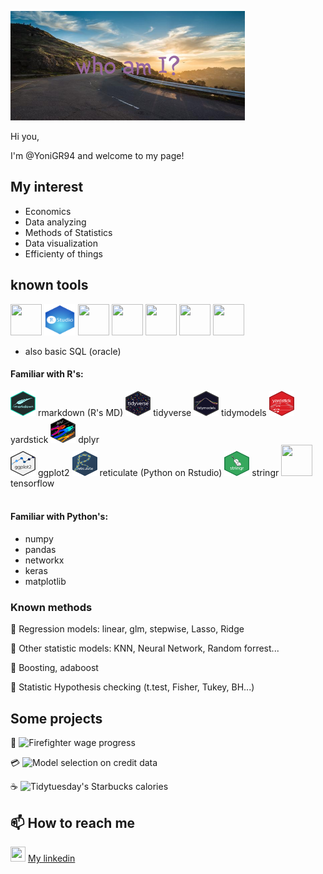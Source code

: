 <img src="https://github.com/YoniGR94/YoniGR94/blob/main/who_am_I%20.png" width="375" height="175" /> <br>

Hi you,

I'm @YoniGR94 and welcome to my page!

## **My interest**
- Economics
- Data analyzing
- Methods of Statistics
- Data visualization
- Efficienty of things

## known tools
<a href="https://www.r-project.org/" target="_blank"> <img src="https://www.r-project.org/logo/Rlogo.png" width="50" height="50" /></a>
<a href="https://www.rstudio.com/" target="_blank"> <img src="https://github.com/rstudio/hex-stickers/blob/master/PNG/RStudio.png" width="50" height="50" /></a>
<a href="https://www.python.org" target="_blank"> <img src="https://img.icons8.com/color/48/000000/python.png" width="50" height="50"/></a>
<a href="https://powerbi.microsoft.com" target="_blank"> <img src="https://github.com/microsoft/PowerBI-Icons/raw/main/PNG/Power-BI.png" width="50" height="50"/></a>
<a href="https://www.microsoft.com/en-us/microsoft-365/excel" target="_blank"> <img src="https://github.com/sempostma/office365-icons/raw/master/png/256/excel.png" width="50" height="50"/></a>
<a href="https://jupyter.org/" target="_blank"> <img src="https://seeklogo.com/images/J/jupyter-logo-A91705F539-seeklogo.com.png" width="50" height="50"/></a>
<a href="https://git-scm.com" target="_blank"> <img src="https://img.icons8.com/color/48/000000/git.png" width="50" height="50"/></a>
<br />

* also basic SQL (oracle)

#### Familiar with R's:
 <div>
<img src="https://github.com/rstudio/hex-stickers/blob/master/thumbs/rmarkdown.png" width="40" height="40" /> rmarkdown (R's MD) 
<img src="https://github.com/rstudio/hex-stickers/blob/master/thumbs/tidyverse.png" width="40" height="40" /> tidyverse
<img src="https://github.com/rstudio/hex-stickers/blob/master/thumbs/tidymodels.png" width="40" height="40" /> tidymodels
<img src="https://github.com/rstudio/hex-stickers/blob/master/thumbs/yardstick.png" width="40" height="40" /> yardstick 
<img src="https://github.com/rstudio/hex-stickers/blob/master/thumbs/dplyr.png" width="40" height="40" /> dplyr <br>
<img src="https://github.com/rstudio/hex-stickers/blob/master/thumbs/ggplot2.png" width="40" height="40" />  ggplot2 
<img src="https://github.com/rstudio/hex-stickers/blob/master/thumbs/reticulate.png" width="40" height="40" /> reticulate (Python on Rstudio) 
<img src="https://github.com/rstudio/hex-stickers/blob/master/thumbs/stringr.png" width="40" height="40" /> stringr 
<img src="https://user-images.githubusercontent.com/40668801/42043955-fbb838a2-7af7-11e8-9795-7f890e871d13.png" width="50" height="50" /> tensorflow  <br>
</div>
<br>

#### Familiar with Python's:
 - numpy
 - pandas
 - networkx
 - keras
 - matplotlib
 
### Known methods

:green_book: Regression models: linear, glm, stepwise, Lasso, Ridge

:green_book: Other statistic models: KNN, Neural Network, Random forrest...

:green_book: Boosting, adaboost

:green_book: Statistic Hypothesis checking (t.test, Fisher, Tukey, BH...)

## Some projects

🚒 ![Firefighter wage progress](https://github.com/YoniGR94/Firefighter_wage_progres)

:credit_card: ![Model selection on credit data](https://github.com/YoniGR94/my_credit_model_selection)

:coffee: ![Tidytuesday's Starbucks calories](https://github.com/YoniGR94/tidytuesday_Starbucks)


## 📫 How to reach me
<img src="https://brand.linkedin.com/content/dam/me/business/en-us/amp/brand-site/v2/bg/LI-Bug.svg.original.svg" width="24" height="24" /> <a href="https://www.linkedin.com/in/yoni-getahun/">My linkedin</a>
